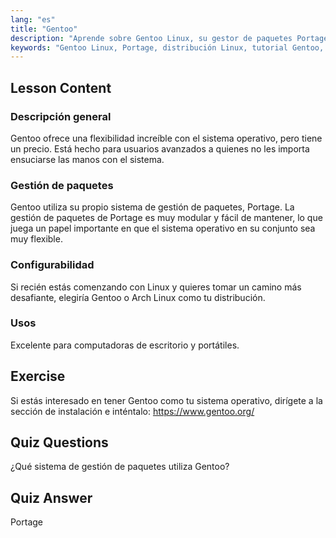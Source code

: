 ```yaml
---
lang: "es"
title: "Gentoo"
description: "Aprende sobre Gentoo Linux, su gestor de paquetes Portage y su alta configurabilidad. Descubre si esta distribución flexible es adecuada para tu viaje avanzado en Linux."
keywords: "Gentoo Linux, Portage, distribución Linux, tutorial Gentoo, principiante Linux, guía Linux, configurabilidad Gentoo"
---
```


## Lesson Content

### Descripción general

Gentoo ofrece una flexibilidad increíble con el sistema operativo, pero tiene un precio. Está hecho para usuarios avanzados a quienes no les importa ensuciarse las manos con el sistema.

### Gestión de paquetes

Gentoo utiliza su propio sistema de gestión de paquetes, Portage. La gestión de paquetes de Portage es muy modular y fácil de mantener, lo que juega un papel importante en que el sistema operativo en su conjunto sea muy flexible.

### Configurabilidad

Si recién estás comenzando con Linux y quieres tomar un camino más desafiante, elegiría Gentoo o Arch Linux como tu distribución.

### Usos

Excelente para computadoras de escritorio y portátiles.

## Exercise

Si estás interesado en tener Gentoo como tu sistema operativo, dirígete a la sección de instalación e inténtalo: <https://www.gentoo.org/>

## Quiz Questions

¿Qué sistema de gestión de paquetes utiliza Gentoo?

## Quiz Answer

Portage

